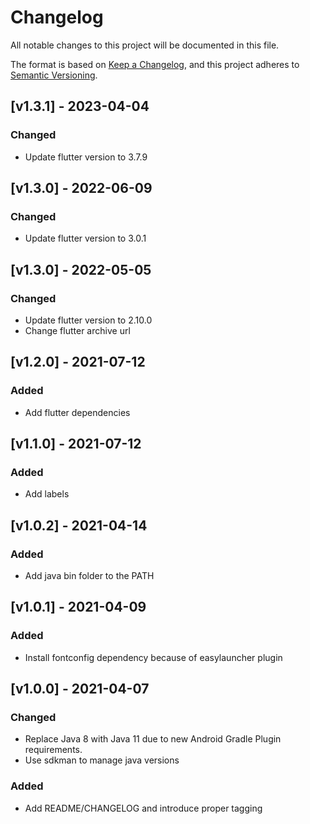 # Changelog
All notable changes to this project will be documented in this file.

The format is based on [Keep a Changelog](https://keepachangelog.com/en/1.0.0/),
and this project adheres to [Semantic Versioning](https://semver.org/spec/v2.0.0.html).

## [v1.3.1] - 2023-04-04
### Changed
- Update flutter version to 3.7.9

## [v1.3.0] - 2022-06-09
### Changed
- Update flutter version to 3.0.1

## [v1.3.0] - 2022-05-05
### Changed
- Update flutter version to 2.10.0
- Change flutter archive url

## [v1.2.0] - 2021-07-12
### Added
- Add flutter dependencies

## [v1.1.0] - 2021-07-12
### Added
- Add labels

## [v1.0.2] - 2021-04-14
### Added
- Add java bin folder to the PATH

## [v1.0.1] - 2021-04-09
### Added
- Install fontconfig dependency because of easylauncher plugin

## [v1.0.0] - 2021-04-07 
### Changed 
- Replace Java 8 with Java 11 due to new Android Gradle Plugin requirements.
- Use sdkman to manage java versions
### Added
- Add README/CHANGELOG and introduce proper tagging
